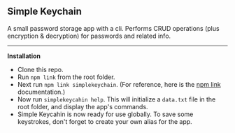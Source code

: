 ## Simple Keychain

A small password storage app with a cli. Performs CRUD operations (plus encryption & decryption) for passwords and related info.

---
**Installation**
- Clone this repo.
- Run `npm link` from the root folder.
- Next run `npm link simplekeychain`.
 (For reference, here is the [npm link](https://docs.npmjs.com/cli/link) documentation.)
- Now run `simplekeycahin help`. This will initialize a `data.txt` file in the root folder, and display the app's commands.
- Simple Keycahin is now ready for use globally. To save some keystrokes, don't forget to create your own alias for the app.
